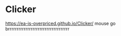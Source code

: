 # Clicker
https://ea-is-overpriced.github.io/Clicker/
mouse go brrrrrrrrrrrrrrrrrrrrrrrrrrrrrrrrrrr
